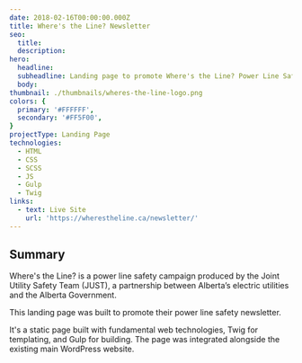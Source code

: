 ```yaml
---
date: 2018-02-16T00:00:00.000Z
title: Where's the Line? Newsletter
seo:
  title:
  description:
hero:
  headline:
  subheadline: Landing page to promote Where's the Line? Power Line Safety newsletter.
  body:
thumbnail: ./thumbnails/wheres-the-line-logo.png
colors: {
  primary: '#FFFFFF',
  secondary: '#FF5F00',
}
projectType: Landing Page
technologies:
  - HTML
  - CSS
  - SCSS
  - JS
  - Gulp
  - Twig
links:
  - text: Live Site
    url: 'https://wherestheline.ca/newsletter/'
---
```


## Summary
Where's the Line? is a power line safety campaign produced by the Joint Utility Safety Team (JUST), a partnership between Alberta’s electric utilities and the Alberta Government.

This landing page was built to promote their power line safety newsletter.

It's a static page built with fundamental web technologies, Twig for templating, and Gulp for building. The page was integrated alongside the existing main WordPress website.

